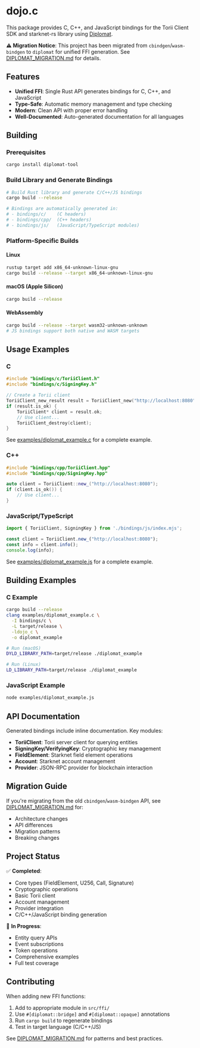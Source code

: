 # dojo.c

This package provides C, C++, and JavaScript bindings for the Torii Client SDK and starknet-rs library using [Diplomat](https://github.com/rust-diplomat/diplomat).

**⚠️ Migration Notice**: This project has been migrated from `cbindgen`/`wasm-bindgen` to `diplomat` for unified FFI generation. See [DIPLOMAT_MIGRATION.md](DIPLOMAT_MIGRATION.md) for details.

## Features

- **Unified FFI**: Single Rust API generates bindings for C, C++, and JavaScript
- **Type-Safe**: Automatic memory management and type checking
- **Modern**: Clean API with proper error handling
- **Well-Documented**: Auto-generated documentation for all languages

## Building

### Prerequisites
```bash
cargo install diplomat-tool
```

### Build Library and Generate Bindings
```bash
# Build Rust library and generate C/C++/JS bindings
cargo build --release

# Bindings are automatically generated in:
# - bindings/c/    (C headers)
# - bindings/cpp/  (C++ headers)
# - bindings/js/   (JavaScript/TypeScript modules)
```

### Platform-Specific Builds

#### Linux
```bash
rustup target add x86_64-unknown-linux-gnu
cargo build --release --target x86_64-unknown-linux-gnu
```

#### macOS (Apple Silicon)
```bash
cargo build --release
```

#### WebAssembly
```bash
cargo build --release --target wasm32-unknown-unknown
# JS bindings support both native and WASM targets
```

## Usage Examples

### C
```c
#include "bindings/c/ToriiClient.h"
#include "bindings/c/SigningKey.h"

// Create a Torii client
ToriiClient_new_result result = ToriiClient_new("http://localhost:8080");
if (result.is_ok) {
    ToriiClient* client = result.ok;
    // Use client...
    ToriiClient_destroy(client);
}
```

See [examples/diplomat_example.c](examples/diplomat_example.c) for a complete example.

### C++
```cpp
#include "bindings/cpp/ToriiClient.hpp"
#include "bindings/cpp/SigningKey.hpp"

auto client = ToriiClient::new_("http://localhost:8080");
if (client.is_ok()) {
    // Use client...
}
```

### JavaScript/TypeScript
```javascript
import { ToriiClient, SigningKey } from './bindings/js/index.mjs';

const client = ToriiClient.new_("http://localhost:8080");
const info = client.info();
console.log(info);
```

See [examples/diplomat_example.js](examples/diplomat_example.js) for a complete example.

## Building Examples

### C Example
```bash
cargo build --release
clang examples/diplomat_example.c \
  -I bindings/c \
  -L target/release \
  -ldojo_c \
  -o diplomat_example

# Run (macOS)
DYLD_LIBRARY_PATH=target/release ./diplomat_example

# Run (Linux)
LD_LIBRARY_PATH=target/release ./diplomat_example
```

### JavaScript Example
```bash
node examples/diplomat_example.js
```

## API Documentation

Generated bindings include inline documentation. Key modules:

- **ToriiClient**: Torii server client for querying entities
- **SigningKey/VerifyingKey**: Cryptographic key management
- **FieldElement**: Starknet field element operations
- **Account**: Starknet account management
- **Provider**: JSON-RPC provider for blockchain interaction

## Migration Guide

If you're migrating from the old `cbindgen`/`wasm-bindgen` API, see [DIPLOMAT_MIGRATION.md](DIPLOMAT_MIGRATION.md) for:
- Architecture changes
- API differences
- Migration patterns
- Breaking changes

## Project Status

✅ **Completed**:
- Core types (FieldElement, U256, Call, Signature)
- Cryptographic operations
- Basic Torii client
- Account management
- Provider integration
- C/C++/JavaScript binding generation

🚧 **In Progress**:
- Entity query APIs
- Event subscriptions
- Token operations
- Comprehensive examples
- Full test coverage

## Contributing

When adding new FFI functions:

1. Add to appropriate module in `src/ffi/`
2. Use `#[diplomat::bridge]` and `#[diplomat::opaque]` annotations
3. Run `cargo build` to regenerate bindings
4. Test in target language (C/C++/JS)

See [DIPLOMAT_MIGRATION.md](DIPLOMAT_MIGRATION.md) for patterns and best practices.
